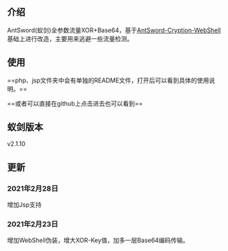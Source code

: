 ## 介绍

AntSword(蚁剑)全参数流量XOR+Base64，基于[AntSword-Cryption-WebShell](https://github.com/xiaopan233/AntSword-Cryption-WebShell/tree/main/php)基础上进行改造，主要用来逃避一些流量检测。

## 使用

==php、jsp文件夹中会有单独的README文件，打开后可以看到具体的使用说明。==

==或者可以直接在github上点击进去也可以看到==

## 蚁剑版本

v2.1.10

## 更新

### 2021年2月28日

增加Jsp支持

### 2021年2月23日

增加WebShell伪装，增大XOR-Key值，加多一层Base64编码传输。
